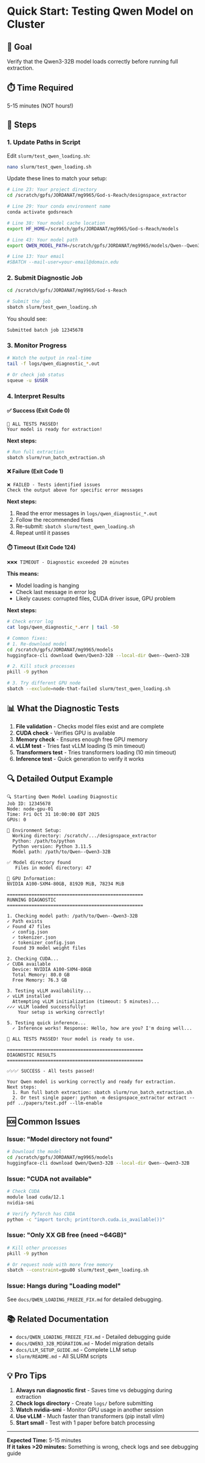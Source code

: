 # Quick Start: Testing Qwen Model on Cluster

## 🎯 Goal
Verify that the Qwen3-32B model loads correctly before running full extraction.

## ⏱️ Time Required
5-15 minutes (NOT hours!)

## 📝 Steps

### 1. Update Paths in Script

Edit `slurm/test_qwen_loading.sh`:

```bash
nano slurm/test_qwen_loading.sh
```

Update these lines to match your setup:
```bash
# Line 23: Your project directory
cd /scratch/gpfs/JORDANAT/mg9965/God-s-Reach/designspace_extractor

# Line 29: Your conda environment name
conda activate godsreach

# Line 38: Your model cache location
export HF_HOME=/scratch/gpfs/JORDANAT/mg9965/God-s-Reach/models

# Line 43: Your model path
export QWEN_MODEL_PATH=/scratch/gpfs/JORDANAT/mg9965/models/Qwen--Qwen3-32B

# Line 13: Your email
#SBATCH --mail-user=your-email@domain.edu
```

### 2. Submit Diagnostic Job

```bash
cd /scratch/gpfs/JORDANAT/mg9965/God-s-Reach

# Submit the job
sbatch slurm/test_qwen_loading.sh
```

You should see:
```
Submitted batch job 12345678
```

### 3. Monitor Progress

```bash
# Watch the output in real-time
tail -f logs/qwen_diagnostic_*.out

# Or check job status
squeue -u $USER
```

### 4. Interpret Results

#### ✅ Success (Exit Code 0)
```
🎉 ALL TESTS PASSED!
Your model is ready for extraction!
```

**Next steps:**
```bash
# Run full extraction
sbatch slurm/run_batch_extraction.sh
```

#### ❌ Failure (Exit Code 1)
```
❌ FAILED - Tests identified issues
Check the output above for specific error messages
```

**Next steps:**
1. Read the error messages in `logs/qwen_diagnostic_*.out`
2. Follow the recommended fixes
3. Re-submit: `sbatch slurm/test_qwen_loading.sh`
4. Repeat until it passes

#### ⏱️ Timeout (Exit Code 124)
```
❌❌❌ TIMEOUT - Diagnostic exceeded 20 minutes
```

**This means:**
- Model loading is hanging
- Check last message in error log
- Likely causes: corrupted files, CUDA driver issue, GPU problem

**Next steps:**
```bash
# Check error log
cat logs/qwen_diagnostic_*.err | tail -50

# Common fixes:
# 1. Re-download model
cd /scratch/gpfs/JORDANAT/mg9965/models
huggingface-cli download Qwen/Qwen3-32B --local-dir Qwen--Qwen3-32B

# 2. Kill stuck processes
pkill -9 python

# 3. Try different GPU node
sbatch --exclude=node-that-failed slurm/test_qwen_loading.sh
```

## 📊 What the Diagnostic Tests

1. **File validation** - Checks model files exist and are complete
2. **CUDA check** - Verifies GPU is available
3. **Memory check** - Ensures enough free GPU memory
4. **vLLM test** - Tries fast vLLM loading (5 min timeout)
5. **Transformers test** - Tries transformers loading (10 min timeout)
6. **Inference test** - Quick generation to verify it works

## 🔍 Detailed Output Example

```
🔍 Starting Qwen Model Loading Diagnostic
Job ID: 12345678
Node: node-gpu-01
Time: Fri Oct 31 10:00:00 EDT 2025
GPUs: 0

📂 Environment Setup:
  Working directory: /scratch/.../designspace_extractor
  Python: /path/to/python
  Python version: Python 3.11.5
  Model path: /path/to/Qwen--Qwen3-32B

✅ Model directory found
   Files in model directory: 47

🔧 GPU Information:
NVIDIA A100-SXM4-80GB, 81920 MiB, 78234 MiB

==================================================
RUNNING DIAGNOSTIC
==================================================

1. Checking model path: /path/to/Qwen--Qwen3-32B
✓ Path exists
✓ Found 47 files
  ✓ config.json
  ✓ tokenizer.json
  ✓ tokenizer_config.json
  Found 39 model weight files

2. Checking CUDA...
✓ CUDA available
  Device: NVIDIA A100-SXM4-80GB
  Total Memory: 80.0 GB
  Free Memory: 76.3 GB

3. Testing vLLM availability...
✓ vLLM installed
  Attempting vLLM initialization (timeout: 5 minutes)...
✓✓✓ vLLM loaded successfully!
    Your setup is working correctly!

5. Testing quick inference...
  ✓ Inference works! Response: Hello, how are you? I'm doing well...

🎉 ALL TESTS PASSED! Your model is ready to use.

==================================================
DIAGNOSTIC RESULTS
==================================================

✅✅✅ SUCCESS - All tests passed!

Your Qwen model is working correctly and ready for extraction.
Next steps:
  1. Run full batch extraction: sbatch slurm/run_batch_extraction.sh
  2. Or test single paper: python -m designspace_extractor extract --pdf ../papers/test.pdf --llm-enable
```

## 🆘 Common Issues

### Issue: "Model directory not found"
```bash
# Download the model
cd /scratch/gpfs/JORDANAT/mg9965/models
huggingface-cli download Qwen/Qwen3-32B --local-dir Qwen--Qwen3-32B
```

### Issue: "CUDA not available"
```bash
# Check CUDA
module load cuda/12.1
nvidia-smi

# Verify PyTorch has CUDA
python -c "import torch; print(torch.cuda.is_available())"
```

### Issue: "Only XX GB free (need ~64GB)"
```bash
# Kill other processes
pkill -9 python

# Or request node with more free memory
sbatch --constraint=gpu80 slurm/test_qwen_loading.sh
```

### Issue: Hangs during "Loading model"
See `docs/QWEN_LOADING_FREEZE_FIX.md` for detailed debugging.

## 📚 Related Documentation

- `docs/QWEN_LOADING_FREEZE_FIX.md` - Detailed debugging guide
- `docs/QWEN3_32B_MIGRATION.md` - Model migration details
- `docs/LLM_SETUP_GUIDE.md` - Complete LLM setup
- `slurm/README.md` - All SLURM scripts

## 💡 Pro Tips

1. **Always run diagnostic first** - Saves time vs debugging during extraction
2. **Check logs directory** - Create `logs/` before submitting
3. **Watch nvidia-smi** - Monitor GPU usage in another session
4. **Use vLLM** - Much faster than transformers (pip install vllm)
5. **Start small** - Test with 1 paper before batch processing

---

**Expected Time:** 5-15 minutes  
**If it takes >20 minutes:** Something is wrong, check logs and see debugging guide
